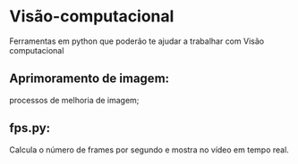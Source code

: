 # Visão-computacional
Ferramentas em python que poderão te ajudar a trabalhar com Visão computacional

## Aprimoramento de imagem:  
processos de melhoria de imagem;

## fps.py:  
Calcula o número de frames por segundo e mostra no vídeo em tempo real.
